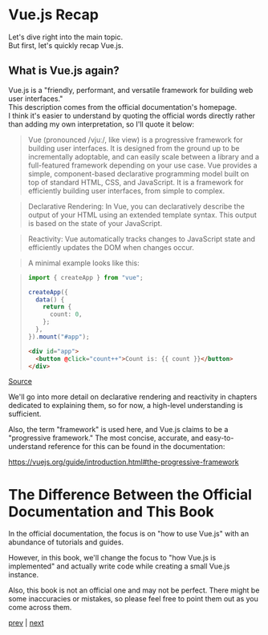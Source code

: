 # Vue.js Recap

Let's dive right into the main topic.  
But first, let's quickly recap Vue.js.

## What is Vue.js again?

Vue.js is a "friendly, performant, and versatile framework for building web user interfaces."  
This description comes from the official documentation's homepage.  
I think it's easier to understand by quoting the official words directly rather than adding my own interpretation, so I'll quote it below:

> Vue (pronounced /vjuː/, like view) is a progressive framework for building user interfaces. It is designed from the ground up to be incrementally adoptable, and can easily scale between a library and a full-featured framework depending on your use case. Vue provides a simple, component-based declarative programming model built on top of standard HTML, CSS, and JavaScript. It is a framework for efficiently building user interfaces, from simple to complex.

> Declarative Rendering: In Vue, you can declaratively describe the output of your HTML using an extended template syntax. This output is based on the state of your JavaScript.

> Reactivity: Vue automatically tracks changes to JavaScript state and efficiently updates the DOM when changes occur.

> A minimal example looks like this:

> ```ts
> import { createApp } from "vue";
>
> createApp({
>   data() {
>     return {
>       count: 0,
>     };
>   },
> }).mount("#app");
> ```
>
> ```html
> <div id="app">
>   <button @click="count++">Count is: {{ count }}</button>
> </div>
> ```

[Source](https://ja.vuejs.org/guide/introduction.html#what-is-vue)

We'll go into more detail on declarative rendering and reactivity in chapters dedicated to explaining them, so for now, a high-level understanding is sufficient.

Also, the term "framework" is used here, and Vue.js claims to be a "progressive framework." The most concise, accurate, and easy-to-understand reference for this can be found in the documentation:

https://vuejs.org/guide/introduction.html#the-progressive-framework

# The Difference Between the Official Documentation and This Book

In the official documentation, the focus is on "how to use Vue.js" with an abundance of tutorials and guides.

However, in this book, we'll change the focus to "how Vue.js is implemented" and actually write code while creating a small Vue.js instance.

Also, this book is not an official one and may not be perfect. There might be some inaccuracies or mistakes, so please feel free to point them out as you come across them.

[prev](https://github.com/Ubugeeei/chibivue/blob/main/books/english/01_about.md) | [next](https://github.com/Ubugeeei/chibivue/blob/main/books/english/03_vue_core_components.md)
